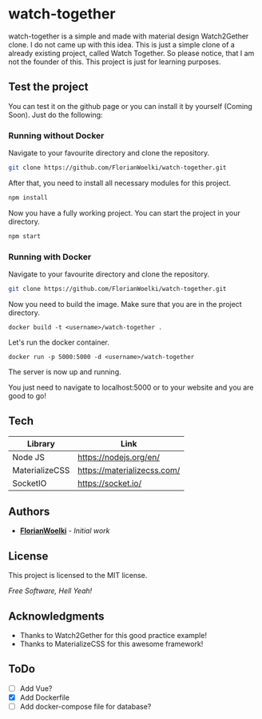 # watch-together
watch-together is a simple and made with material design Watch2Gether clone.
I do not came up with this idea. This is just a simple clone of a already existing project, called Watch Together.
So please notice, that I am not the founder of this. This project is just for learning purposes.

## Test the project
You can test it on the github page or you can install it by yourself (Coming Soon).
Just do the following:
### Running without Docker
Navigate to your favourite directory and clone the repository.
```sh
git clone https://github.com/FlorianWoelki/watch-together.git
```

After that, you need to install all necessary modules for this project.
```sh
npm install
```

Now you have a fully working project. You can start the project in your directory.
```sh
npm start
```

### Running with Docker
Navigate to your favourite directory and clone the repository.
```sh
git clone https://github.com/FlorianWoelki/watch-together.git
```

Now you need to build the image. Make sure that you are in the project directory.
```
docker build -t <username>/watch-together .
``` 

Let's run the docker container.
```
docker run -p 5000:5000 -d <username>/watch-together
```

The server is now up and running.

You just need to navigate to localhost:5000 or to your website and you are good to go!

## Tech
| Library | Link |
| ------ | ------ |
|Node JS|https://nodejs.org/en/|
|MaterializeCSS|https://materializecss.com/|
|SocketIO|https://socket.io/|

## Authors
* **[FlorianWoelki](https://github.com/FlorianWoelki)** - *Initial work*

## License
This project is licensed to the MIT license.

*Free Software, Hell Yeah!*

## Acknowledgments
* Thanks to Watch2Gether for this good practice example!
* Thanks to MaterializeCSS for this awesome framework!

## ToDo
- [ ] Add Vue?
- [x] Add Dockerfile
- [ ] Add docker-compose file for database?
